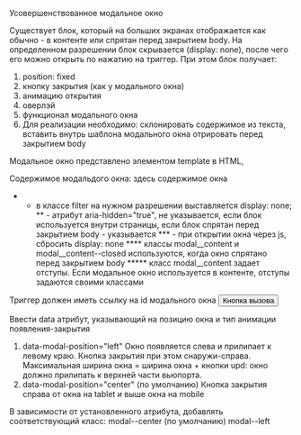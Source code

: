Усовершенствованное модальное окно

Существует блок, который на больших экранах отображается как обычно - в контенте или спрятан перед закрытием body.
На определенном разрешении блок скрывается (display: none), после чего его можно открыть
по нажатию на триггер.
При этом блок получает:
1. position: fixed
2. кнопку закрытия (как у модального окна)
3. анимацию открытия
4. оверлэй
5. функционал модального окна
6. Для реализации необходимо:
      склонировать содержимое из текста,
      вставить внутрь шаблона модального окна
      отрировать перед закрытием body


Модальное окно представлено элементом template в HTML,
<template id="modal">
  <div class="modal" id="modalChooseCity">
    <div class="modal__inner modal__inner--center" role="dialog" aria-modal="true">
      <!-- сюда будем вставлять содержимое -->

      <button class="button button--modal-close modal__close-button" type="button">
        <svg class="button__close-icon" width="48" height="48">
          <use xlink:href="img/svg/_sprite.svg#icon-close"></use>
        </svg>
      </button>
    </div>
  </div>
</template>


Содержимое модальдого окна:
<secton class="modal__content modal__content--closed filter" aria-hidden="true" id="modalFilter">
  здесь содержимое окна
</secton>
* - в классе filter на нужном разрешении выставляется display: none;
** - атрибут aria-hidden="true", не указывается, если блок используется внутри страницы,
если блок спрятан перед закрытием body - указывается
*** - при открытии окна через js, сбросить display: none
**** классы modal__content и modal__content--closed используются, когда окно спрятано перед закрытием body
***** класс modal__content задает отступы. Если модальное окно используется в контенте, отступы задаются своими классами


Триггер должен иметь ссылку на id модального окна
<button data-modal="#modalChooseCity">Кнопка вызова</button>


Ввести data атрибут, указывающий на позицию окна и тип анимации появления-закрытия
1. data-modal-position="left"
Окно появляется слева и прилипает к левому краю. Кнопка закрытия при этом снаружи-справа.
Максимальная ширина окна = ширина окна + кнопки
upd: окно должно прилипать к верхней части вьюпорта.
2. data-modal-position="center" (по умолчанию)
Кнопка закрытия справа от окна на tablet и выше окна на mobile

В зависимости от установленного атрибута, добавлять соответствующий класс:
modal--center (по умолчанию)
modal--left
